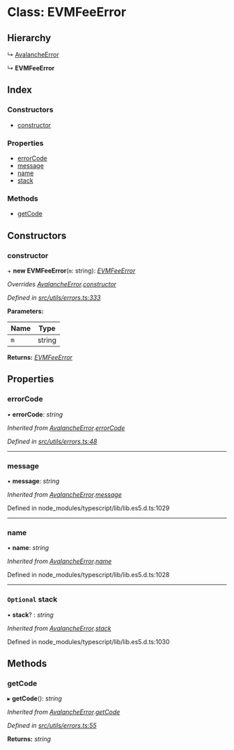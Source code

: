 # Class: EVMFeeError

## Hierarchy

↳ [AvalancheError](src_utils.avalancheerror)

↳ **EVMFeeError**

## Index

### Constructors

- [constructor](src_utils.evmfeeerror#constructor)

### Properties

- [errorCode](src_utils.evmfeeerror#errorcode)
- [message](src_utils.evmfeeerror#message)
- [name](src_utils.evmfeeerror#name)
- [stack](src_utils.evmfeeerror#optional-stack)

### Methods

- [getCode](src_utils.evmfeeerror#getcode)

## Constructors

### constructor

\+ **new EVMFeeError**(`m`: string): _[EVMFeeError](src_utils.evmfeeerror)_

_Overrides [AvalancheError](src_utils.avalancheerror).[constructor](src_utils.avalancheerror#constructor)_

_Defined in [src/utils/errors.ts:333](https://github.com/chain4travel/caminojs/blob/3883166/src/utils/errors.ts#L333)_

**Parameters:**

| Name | Type   |
| ---- | ------ |
| `m`  | string |

**Returns:** _[EVMFeeError](src_utils.evmfeeerror)_

## Properties

### errorCode

• **errorCode**: _string_

_Inherited from [AvalancheError](src_utils.avalancheerror).[errorCode](src_utils.avalancheerror#errorcode)_

_Defined in [src/utils/errors.ts:48](https://github.com/chain4travel/caminojs/blob/3883166/src/utils/errors.ts#L48)_

---

### message

• **message**: _string_

_Inherited from [AvalancheError](src_utils.avalancheerror).[message](src_utils.avalancheerror#message)_

Defined in node_modules/typescript/lib/lib.es5.d.ts:1029

---

### name

• **name**: _string_

_Inherited from [AvalancheError](src_utils.avalancheerror).[name](src_utils.avalancheerror#name)_

Defined in node_modules/typescript/lib/lib.es5.d.ts:1028

---

### `Optional` stack

• **stack**? : _string_

_Inherited from [AvalancheError](src_utils.avalancheerror).[stack](src_utils.avalancheerror#optional-stack)_

Defined in node_modules/typescript/lib/lib.es5.d.ts:1030

## Methods

### getCode

▸ **getCode**(): _string_

_Inherited from [AvalancheError](src_utils.avalancheerror).[getCode](src_utils.avalancheerror#getcode)_

_Defined in [src/utils/errors.ts:55](https://github.com/chain4travel/caminojs/blob/3883166/src/utils/errors.ts#L55)_

**Returns:** _string_
